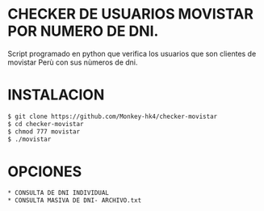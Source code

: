 # CHECKER DE USUARIOS MOVISTAR POR NUMERO DE DNI.
Script programado en python que verifica los usuarios que son clientes de movistar Perù con sus nùmeros de dni.

# INSTALACION
```bash
$ git clone https://github.com/Monkey-hk4/checker-movistar
$ cd checker-movistar
$ chmod 777 movistar
$ ./movistar
```

# OPCIONES
```bash
* CONSULTA DE DNI INDIVIDUAL
* CONSULTA MASIVA DE DNI- ARCHIVO.txt
```

